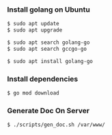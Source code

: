 ### Install golang on Ubuntu

```bash
$ sudo apt update
$ sudo apt upgrade

$ sudo apt search golang-go
$ sudo apt search gccgo-go

$ sudo apt install golang-go
```

### Install dependencies

```bash
$ go mod download
```

### Generate Doc On Server

```bash
$ ./scripts/gen_doc.sh /var/www/

```
